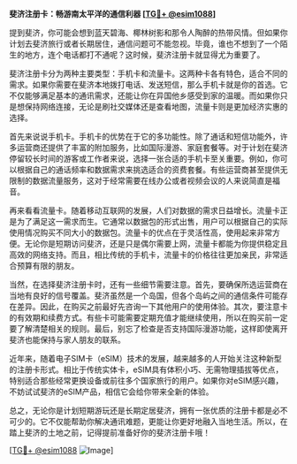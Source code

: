 **斐济注册卡：畅游南太平洋的通信利器 [[TG💪+ @esim1088](https://t.me/s/esim1088)]**

提到斐济，你可能会想到蓝天碧海、椰林树影和那令人陶醉的热带风情。但如果你计划去斐济旅行或者长期居住，通信问题可不能忽视。毕竟，谁也不想到了一个陌生的地方，连个电话都打不通呢？这时候，斐济注册卡就显得尤为重要了。

斐济注册卡分为两种主要类型：手机卡和流量卡。这两种卡各有特色，适合不同的需求。如果你需要在斐济本地拨打电话、发送短信，那么手机卡就是你的首选。它不仅能够满足基本的通讯需求，还能让你在异国他乡感受到家的温暖。而如果你只是想保持网络连接，无论是刷社交媒体还是查看地图，流量卡则是更加经济实惠的选择。

首先来说说手机卡。手机卡的优势在于它的多功能性。除了通话和短信功能外，许多运营商还提供了丰富的附加服务，比如国际漫游、家庭套餐等。对于计划在斐济停留较长时间的游客或工作者来说，选择一张合适的手机卡至关重要。例如，你可以根据自己的通话频率和数据需求来挑选适合的资费套餐。有些运营商甚至提供无限制的数据流量服务，这对于经常需要在线办公或者视频会议的人来说简直是福音。

再来看看流量卡。随着移动互联网的发展，人们对数据的需求日益增长。流量卡正是为了满足这一需求而生。它通常以数据包的形式出售，用户可以根据自己的实际使用情况购买不同大小的数据包。流量卡的优点在于灵活性高，使用起来非常方便。无论你是短期访问斐济，还是只是偶尔需要上网，流量卡都能为你提供稳定且高效的网络支持。而且，相比传统的手机卡，流量卡的价格往往更加亲民，非常适合预算有限的朋友。

当然，在选择斐济注册卡时，还有一些细节需要注意。首先，要确保所选运营商在当地有良好的信号覆盖。斐济虽然是一个岛国，但各个岛屿之间的通信条件可能存在差异。因此，在购买之前最好先咨询一下其他用户的使用体验。其次，要注意卡的有效期和续费方式。有些卡可能需要定期充值才能继续使用，所以在购买前一定要了解清楚相关的规则。最后，别忘了检查是否支持国际漫游功能，这样即使离开斐济也能保持与家人朋友的联系。

近年来，随着电子SIM卡（eSIM）技术的发展，越来越多的人开始关注这种新型的注册卡形式。相比于传统实体卡，eSIM具有体积小巧、无需物理插拔等优点，特别适合那些经常更换设备或前往多个国家旅行的用户。如果你对eSIM感兴趣，不妨试试斐济的eSIM产品，相信它会给你带来全新的体验。

总之，无论你是计划短期游玩还是长期定居斐济，拥有一张优质的注册卡都是必不可少的。它不仅能帮助你解决通讯难题，更能让你更好地融入当地生活。所以，在踏上斐济的土地之前，记得提前准备好你的斐济注册卡哦！

[[TG💪+ @esim1088](https://t.me/s/esim1088) ![Image](https://i.postimg.cc/4NQfJmqS/Snipaste-2025-05-13-00-14-12.png)]